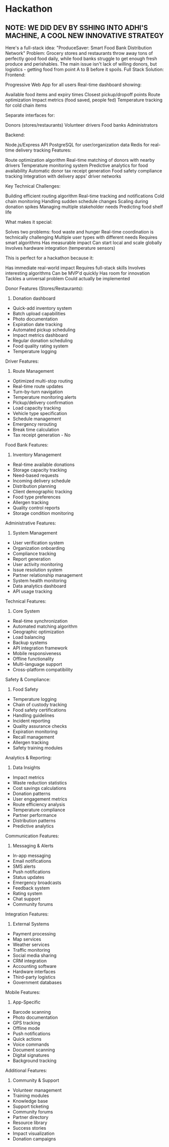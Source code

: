 # Hackathon
## NOTE: WE DID DEV BY SSHING INTO ADHI'S MACHINE, A COOL NEW INNOVATIVE STRATEGY


Here's a  full-stack idea: "ProduceSaver: Smart Food Bank Distribution Network"
Problem:
Grocery stores and restaurants throw away tons of perfectly good food daily, while food banks struggle to get enough fresh produce and perishables. The main issue isn't lack of willing donors, but logistics - getting food from point A to B before it spoils.
Full Stack Solution:
Frontend:

Progressive Web App for all users
Real-time dashboard showing:

Available food items and expiry times
Closest pickup/dropoff points
Route optimization
Impact metrics (food saved, people fed)
Temperature tracking for cold chain items


Separate interfaces for:

Donors (stores/restaurants)
Volunteer drivers
Food banks
Administrators



Backend:

Node.js/Express API
PostgreSQL for user/organization data
Redis for real-time delivery tracking
Features:

Route optimization algorithm
Real-time matching of donors with nearby drivers
Temperature monitoring system
Predictive analytics for food availability
Automatic donor tax receipt generation
Food safety compliance tracking
Integration with delivery apps' driver networks



Key Technical Challenges:

Building efficient routing algorithm
Real-time tracking and notifications
Cold chain monitoring
Handling sudden schedule changes
Scaling during donation spikes
Managing multiple stakeholder needs
Predicting food shelf life

What makes it special:

Solves two problems: food waste and hunger
Real-time coordination is technically challenging
Multiple user types with different needs
Requires smart algorithms
Has measurable impact
Can start local and scale globally
Involves hardware integration (temperature sensors)

This is perfect for a hackathon because it:

Has immediate real-world impact
Requires full-stack skills
Involves interesting algorithms
Can be MVP'd quickly
Has room for innovation
Tackles a universal problem
Could actually be implemented

Donor Features (Stores/Restaurants):
1. Donation dashboard
- Quick-add inventory system
- Batch upload capabilities
- Photo documentation
- Expiration date tracking
- Automated pickup scheduling
- Impact metrics dashboard
- Regular donation scheduling
- Food quality rating system
- Temperature logging

Driver Features:
1. Route Management
- Optimized multi-stop routing
- Real-time route updates
- Turn-by-turn navigation
- Temperature monitoring alerts
- Pickup/delivery confirmation
- Load capacity tracking
- Vehicle type specification
- Schedule management
- Emergency rerouting
- Break time calculation
- Tax receipt generation - No

Food Bank Features:
1. Inventory Management
- Real-time available donations
- Storage capacity tracking
- Need-based requests
- Incoming delivery schedule
- Distribution planning
- Client demographic tracking
- Food type preferences
- Allergen tracking
- Quality control reports
- Storage condition monitoring

Administrative Features:
1. System Management
- User verification system
- Organization onboarding
- Compliance tracking
- Report generation
- User activity monitoring
- Issue resolution system
- Partner relationship management
- System health monitoring
- Data analytics dashboard
- API usage tracking

Technical Features:
1. Core System
- Real-time synchronization
- Automated matching algorithm
- Geographic optimization
- Load balancing
- Backup systems
- API integration framework
- Mobile responsiveness
- Offline functionality
- Multi-language support
- Cross-platform compatibility

Safety & Compliance:
1. Food Safety
- Temperature logging
- Chain of custody tracking
- Food safety certifications
- Handling guidelines
- Incident reporting
- Quality assurance checks
- Expiration monitoring
- Recall management
- Allergen tracking
- Safety training modules

Analytics & Reporting:
1. Data Insights
- Impact metrics
- Waste reduction statistics
- Cost savings calculations
- Donation patterns
- User engagement metrics
- Route efficiency analysis
- Temperature compliance
- Partner performance
- Distribution patterns
- Predictive analytics

Communication Features:
1. Messaging & Alerts
- In-app messaging
- Email notifications
- SMS alerts
- Push notifications
- Status updates
- Emergency broadcasts
- Feedback system
- Rating system
- Chat support
- Community forums

Integration Features:
1. External Systems
- Payment processing
- Map services
- Weather services
- Traffic monitoring
- Social media sharing
- CRM integration
- Accounting software
- Hardware interfaces
- Third-party logistics
- Government databases

Mobile Features:
1. App-Specific
- Barcode scanning
- Photo documentation
- GPS tracking
- Offline mode
- Push notifications
- Quick actions
- Voice commands
- Document scanning
- Digital signatures
- Background tracking

Additional Features:
1. Community & Support
- Volunteer management
- Training modules
- Knowledge base
- Support ticketing
- Community forums
- Partner directory
- Resource library
- Success stories
- Impact visualization
- Donation campaigns

